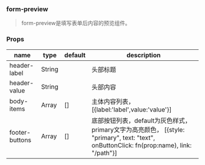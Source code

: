 ### form-preview

> form-preview是填写表单后内容的预览组件。

### Props

|name|type|default|description|
|----|----|-------|-----------|
|header-label|String||头部标题|
|header-value|String||头部内容|
|body-items|Array|[]|主体内容列表， [{label:'label',value:'value'}]|
|footer-buttons|Array|[]|底部按钮列表，default为灰色样式，primary文字为高亮颜色， [{style: "primary", text: "text", onButtonClick: fn(prop:name), link: "/path"}]|
